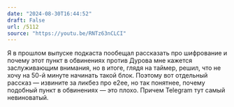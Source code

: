 ```yaml
---
date: "2024-08-30T16:44:52"
draft: False
url: /5112
source: "https://youtu.be/RNTz63nCLCI"
---
```


Я в прошлом выпуске подкаста пообещал рассказать про шифрование и почему этот пункт в обвинениях против Дурова мне кажется заслуживающим внимания, но в итоге, глядя на таймер, решил, что не хочу на 50-й минуте начинать такой блок. Поэтому вот отдельный рассказ — извините за ликбез про e2ee, но так понятнее, почему подобный пункт в обвинениях — это плохо. Причем Telegram тут самый невиноватый.
